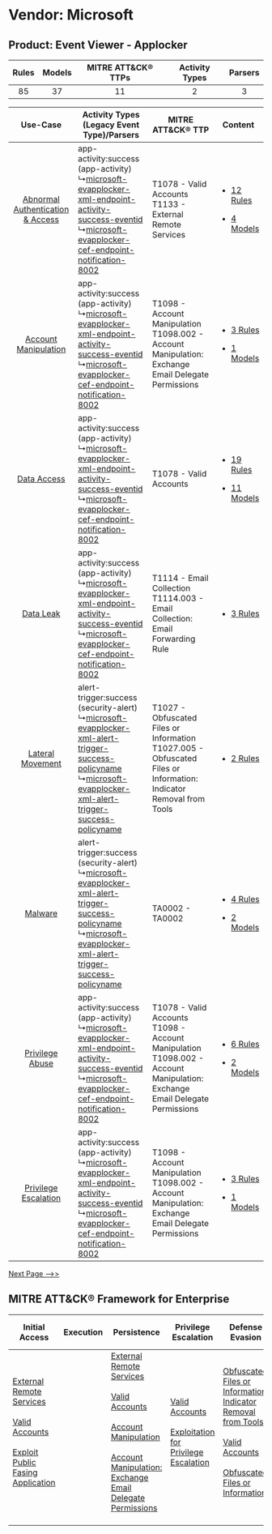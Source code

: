 Vendor: Microsoft
=================
Product: Event Viewer - Applocker
---------------------------------
| Rules | Models | MITRE ATT&CK® TTPs | Activity Types | Parsers |
|:-----:|:------:|:------------------:|:--------------:|:-------:|
|  85   |   37   |         11         |       2        |    3    |

|    Use-Case    | Activity Types (Legacy Event Type)/Parsers    | MITRE ATT&CK® TTP    | Content    |
|:----:| ---- | ---- | ---- |
| [Abnormal Authentication & Access](../../../UseCases/uc_abnormal_authentication_&_access.md) |  app-activity:success (app-activity)<br> ↳[microsoft-evapplocker-xml-endpoint-activity-success-eventid](Ps/pC_microsoftevapplockerxmlendpointactivitysuccesseventid.md)<br> ↳[microsoft-evapplocker-cef-endpoint-notification-8002](Ps/pC_microsoftevapplockercefendpointnotification8002.md)<br>    | T1078 - Valid Accounts<br>T1133 - External Remote Services<br>    | [<ul><li>12 Rules</li></ul><ul><li>4 Models</li></ul>](RM/r_m_microsoft_event_viewer_-_applocker_Abnormal_Authentication_&_Access.md) |
|    [Account Manipulation](../../../UseCases/uc_account_manipulation.md)    |  app-activity:success (app-activity)<br> ↳[microsoft-evapplocker-xml-endpoint-activity-success-eventid](Ps/pC_microsoftevapplockerxmlendpointactivitysuccesseventid.md)<br> ↳[microsoft-evapplocker-cef-endpoint-notification-8002](Ps/pC_microsoftevapplockercefendpointnotification8002.md)<br>    | T1098 - Account Manipulation<br>T1098.002 - Account Manipulation: Exchange Email Delegate Permissions<br>    | [<ul><li>3 Rules</li></ul><ul><li>1 Models</li></ul>](RM/r_m_microsoft_event_viewer_-_applocker_Account_Manipulation.md)    |
|    [Data Access](../../../UseCases/uc_data_access.md)    |  app-activity:success (app-activity)<br> ↳[microsoft-evapplocker-xml-endpoint-activity-success-eventid](Ps/pC_microsoftevapplockerxmlendpointactivitysuccesseventid.md)<br> ↳[microsoft-evapplocker-cef-endpoint-notification-8002](Ps/pC_microsoftevapplockercefendpointnotification8002.md)<br>    | T1078 - Valid Accounts<br>    | [<ul><li>19 Rules</li></ul><ul><li>11 Models</li></ul>](RM/r_m_microsoft_event_viewer_-_applocker_Data_Access.md)    |
|    [Data Leak](../../../UseCases/uc_data_leak.md)    |  app-activity:success (app-activity)<br> ↳[microsoft-evapplocker-xml-endpoint-activity-success-eventid](Ps/pC_microsoftevapplockerxmlendpointactivitysuccesseventid.md)<br> ↳[microsoft-evapplocker-cef-endpoint-notification-8002](Ps/pC_microsoftevapplockercefendpointnotification8002.md)<br>    | T1114 - Email Collection<br>T1114.003 - Email Collection: Email Forwarding Rule<br>    | [<ul><li>3 Rules</li></ul>](RM/r_m_microsoft_event_viewer_-_applocker_Data_Leak.md)    |
|    [Lateral Movement](../../../UseCases/uc_lateral_movement.md)    |  alert-trigger:success (security-alert)<br> ↳[microsoft-evapplocker-xml-alert-trigger-success-policyname](Ps/pC_microsoftevapplockerxmlalerttriggersuccesspolicyname.md)<br> ↳[microsoft-evapplocker-xml-alert-trigger-success-policyname](Ps/pC_microsoftevapplockerxmlalerttriggersuccesspolicyname.md)<br> | T1027 - Obfuscated Files or Information<br>T1027.005 - Obfuscated Files or Information: Indicator Removal from Tools<br>    | [<ul><li>2 Rules</li></ul>](RM/r_m_microsoft_event_viewer_-_applocker_Lateral_Movement.md)    |
|    [Malware](../../../UseCases/uc_malware.md)    |  alert-trigger:success (security-alert)<br> ↳[microsoft-evapplocker-xml-alert-trigger-success-policyname](Ps/pC_microsoftevapplockerxmlalerttriggersuccesspolicyname.md)<br> ↳[microsoft-evapplocker-xml-alert-trigger-success-policyname](Ps/pC_microsoftevapplockerxmlalerttriggersuccesspolicyname.md)<br> | TA0002 - TA0002<br>    | [<ul><li>4 Rules</li></ul><ul><li>2 Models</li></ul>](RM/r_m_microsoft_event_viewer_-_applocker_Malware.md)    |
|    [Privilege Abuse](../../../UseCases/uc_privilege_abuse.md)    |  app-activity:success (app-activity)<br> ↳[microsoft-evapplocker-xml-endpoint-activity-success-eventid](Ps/pC_microsoftevapplockerxmlendpointactivitysuccesseventid.md)<br> ↳[microsoft-evapplocker-cef-endpoint-notification-8002](Ps/pC_microsoftevapplockercefendpointnotification8002.md)<br>    | T1078 - Valid Accounts<br>T1098 - Account Manipulation<br>T1098.002 - Account Manipulation: Exchange Email Delegate Permissions<br> | [<ul><li>6 Rules</li></ul><ul><li>2 Models</li></ul>](RM/r_m_microsoft_event_viewer_-_applocker_Privilege_Abuse.md)    |
|    [Privilege Escalation](../../../UseCases/uc_privilege_escalation.md)    |  app-activity:success (app-activity)<br> ↳[microsoft-evapplocker-xml-endpoint-activity-success-eventid](Ps/pC_microsoftevapplockerxmlendpointactivitysuccesseventid.md)<br> ↳[microsoft-evapplocker-cef-endpoint-notification-8002](Ps/pC_microsoftevapplockercefendpointnotification8002.md)<br>    | T1098 - Account Manipulation<br>T1098.002 - Account Manipulation: Exchange Email Delegate Permissions<br>    | [<ul><li>3 Rules</li></ul><ul><li>1 Models</li></ul>](RM/r_m_microsoft_event_viewer_-_applocker_Privilege_Escalation.md)    |
[Next Page -->>](2_ds_microsoft_event_viewer_-_applocker.md)

MITRE ATT&CK® Framework for Enterprise
--------------------------------------
| Initial Access                                                                                                                                                                                                                         | Execution | Persistence                                                                                                                                                                                                                                                                                                                                 | Privilege Escalation                                                                                                                                          | Defense Evasion                                                                                                                                                                                                                                                               | Credential Access | Discovery | Lateral Movement | Collection                                                                                                                                                            | Command and Control | Exfiltration | Impact |
| -------------------------------------------------------------------------------------------------------------------------------------------------------------------------------------------------------------------------------------- | --------- | ------------------------------------------------------------------------------------------------------------------------------------------------------------------------------------------------------------------------------------------------------------------------------------------------------------------------------------------- | ------------------------------------------------------------------------------------------------------------------------------------------------------------- | ----------------------------------------------------------------------------------------------------------------------------------------------------------------------------------------------------------------------------------------------------------------------------- | ----------------- | --------- | ---------------- | --------------------------------------------------------------------------------------------------------------------------------------------------------------------- | ------------------- | ------------ | ------ |
| [External Remote Services](https://attack.mitre.org/techniques/T1133)<br><br>[Valid Accounts](https://attack.mitre.org/techniques/T1078)<br><br>[Exploit Public Fasing Application](https://attack.mitre.org/techniques/T1190)<br><br> |           | [External Remote Services](https://attack.mitre.org/techniques/T1133)<br><br>[Valid Accounts](https://attack.mitre.org/techniques/T1078)<br><br>[Account Manipulation](https://attack.mitre.org/techniques/T1098)<br><br>[Account Manipulation: Exchange Email Delegate Permissions](https://attack.mitre.org/techniques/T1098/002)<br><br> | [Valid Accounts](https://attack.mitre.org/techniques/T1078)<br><br>[Exploitation for Privilege Escalation](https://attack.mitre.org/techniques/T1068)<br><br> | [Obfuscated Files or Information: Indicator Removal from Tools](https://attack.mitre.org/techniques/T1027/005)<br><br>[Valid Accounts](https://attack.mitre.org/techniques/T1078)<br><br>[Obfuscated Files or Information](https://attack.mitre.org/techniques/T1027)<br><br> |                   |           |                  | [Email Collection](https://attack.mitre.org/techniques/T1114)<br><br>[Email Collection: Email Forwarding Rule](https://attack.mitre.org/techniques/T1114/003)<br><br> |                     |              |        |